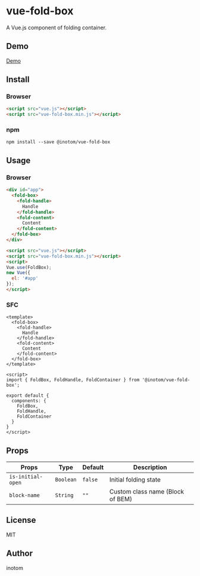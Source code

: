 # vue-fold-box

A Vue.js component of folding container.


## Demo

[Demo](http://sandbox.serendip.ws/vue-fold-box.html)


## Install

### Browser

```html
<script src="vue.js"></script>
<script src="vue-fold-box.min.js"></script>
```


### npm

```
npm install --save @inotom/vue-fold-box
```


## Usage

### Browser

```html
<div id="app">
  <fold-box>
    <fold-handle>
      Handle
    </fold-handle>
    <fold-content>
      Content
    </fold-content>
  </fold-box>
</div>

<script src="vue.js"></script>
<script src="vue-fold-box.min.js"></script>
<script>
Vue.use(FoldBox);
new Vue({
  el: '#app'
});
</script>
```


### SFC

```vue
<template>
  <fold-box>
    <fold-handle>
      Handle
    </fold-handle>
    <fold-content>
      Content
    </fold-content>
  </fold-box>
</template>

<script>
import { FoldBox, FoldHandle, FoldContainer } from '@inotom/vue-fold-box';

export default {
  components: {
    FoldBox,
    FoldHandle,
    FoldContainer
  }
}
</script>
```


## Props

| Props             | Type      | Default | Description                      |
|-------------------|-----------|---------|----------------------------------|
| `is-initial-open` | `Boolean` | `false` | Initial folding state            |
| `block-name`      | `String`  | `""`    | Custom class name (Block of BEM) |


## License

MIT


## Author

inotom

